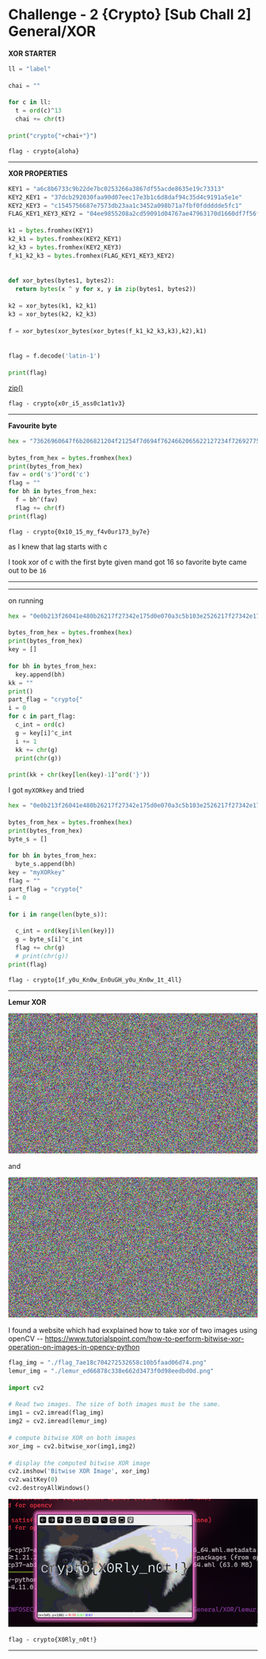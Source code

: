 # Challenge - 2 {Crypto} [Sub Chall 2] General/XOR

**XOR STARTER**
```python
ll = "label"

chai = ""

for c in ll:
  t = ord(c)^13
  chai += chr(t)
  
print("crypto{"+chai+"}")
```

```
flag - crypto{aloha}
```

---

**XOR PROPERTIES**

```python
KEY1 = "a6c8b6733c9b22de7bc0253266a3867df55acde8635e19c73313"
KEY2_KEY1 = "37dcb292030faa90d07eec17e3b1c6d8daf94c35d4c9191a5e1e"
KEY2_KEY3 = "c1545756687e7573db23aa1c3452a098b71a7fbf0fddddde5fc1"
FLAG_KEY1_KEY3_KEY2 = "04ee9855208a2cd59091d04767ae47963170d1660df7f56f5faf" 

k1 = bytes.fromhex(KEY1)
k2_k1 = bytes.fromhex(KEY2_KEY1)
k2_k3 = bytes.fromhex(KEY2_KEY3)
f_k1_k2_k3 = bytes.fromhex(FLAG_KEY1_KEY3_KEY2)


def xor_bytes(bytes1, bytes2):
  return bytes(x ^ y for x, y in zip(bytes1, bytes2))

k2 = xor_bytes(k1, k2_k1)
k3 = xor_bytes(k2, k2_k3)

f = xor_bytes(xor_bytes(xor_bytes(f_k1_k2_k3,k3),k2),k1)


flag = f.decode('latin-1')

print(flag)

```
[zip()](https://docs.python.org/3.3/library/functions.html#zip)
```
flag - crypto{x0r_i5_ass0c1at1v3}
```

---

**Favourite byte**
```python
hex = "73626960647f6b206821204f21254f7d694f7624662065622127234f726927756d" 

bytes_from_hex = bytes.fromhex(hex)
print(bytes_from_hex)
fav = ord('s')^ord('c')
flag = ""
for bh in bytes_from_hex:
  f = bh^(fav)
  flag += chr(f)
print(flag)
```
```
flag - crypto{0x10_15_my_f4v0ur173_by7e}
```
as I knew that lag starts with c 

I took xor of c with the first byte given mand got 16
so favorite byte came out to be `16`

---

** **

on running
```python
hex = "0e0b213f26041e480b26217f27342e175d0e070a3c5b103e2526217f27342e175d0e077e263451150104" 

bytes_from_hex = bytes.fromhex(hex)
print(bytes_from_hex)
key = []

for bh in bytes_from_hex:
  key.append(bh)
kk = ""
print()
part_flag = "crypto{"
i = 0
for c in part_flag:
  c_int = ord(c)
  g = key[i]^c_int
  i += 1
  kk += chr(g)
  print(chr(g))

print(kk + chr(key[len(key)-1]^ord('}'))
```

I got `myXORkey` and tried 

```python
hex = "0e0b213f26041e480b26217f27342e175d0e070a3c5b103e2526217f27342e175d0e077e263451150104" 

bytes_from_hex = bytes.fromhex(hex)
print(bytes_from_hex)
byte_s = []

for bh in bytes_from_hex:
  byte_s.append(bh)
key = "myXORkey"
flag = ""
part_flag = "crypto{"
i = 0

for i in range(len(byte_s)):
  
  c_int = ord(key[i%len(key)])
  g = byte_s[i]^c_int
  flag += chr(g)
  # print(chr(g))
print(flag)
```

```
flag - crypto{1f_y0u_Kn0w_En0uGH_y0u_Kn0w_1t_4ll}
```

---

**Lemur XOR**

![lemur_png](./lemur_ed66878c338e662d3473f0d98eedbd0d.png)

and 

![flag_png](./flag_7ae18c704272532658c10b5faad06d74.png)

I found a website which had exxplained how to take xor of two images using openCV
-- https://www.tutorialspoint.com/how-to-perform-bitwise-xor-operation-on-images-in-opencv-python

```python
flag_img = "./flag_7ae18c704272532658c10b5faad06d74.png"
lemur_img = "./lemur_ed66878c338e662d3473f0d98eedbd0d.png"

import cv2

# Read two images. The size of both images must be the same.
img1 = cv2.imread(flag_img)
img2 = cv2.imread(lemur_img)

# compute bitwise XOR on both images
xor_img = cv2.bitwise_xor(img1,img2)

# display the computed bitwise XOR image
cv2.imshow('Bitwise XOR Image', xor_img)
cv2.waitKey(0)
cv2.destroyAllWindows()
```

![img](./flag.png)

```
flag - crypto{X0Rly_n0t!}
```

---
